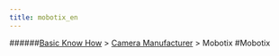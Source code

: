 ```yaml
---
title: mobotix_en
---
```

######[Basic Know How](/restreamer/wiki/basic_know_how.html) > [Camera Manufacturer](/restreamer/wiki/cameramanufacturer_en.html) > Mobotix
#Mobotix